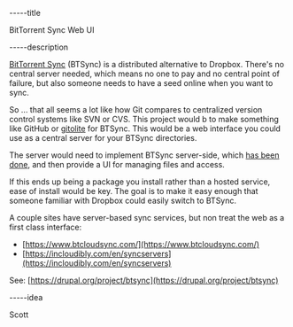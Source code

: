 -----title

BitTorrent Sync Web UI

-----description

[BitTorrent Sync](http://www.bittorrent.com/sync) (BTSync) is a distributed alternative to Dropbox. There's no central server needed, which means no one to pay and no central point of failure, but also someone needs to have a seed online when you want to sync.

So ... that all seems a lot like how Git compares to centralized version control systems like SVN or CVS. This project would b to make something like GitHub or <a href="http://gitolite.com/">gitolite</a> for BTSync. This would be a web interface you could use as a central server for your BTSync directories.

The server would need to implement BTSync server-side, which [has been done](http://blog.bittorrent.com/2013/09/17/sync-hacks-how-to-set-up-bittorrent-sync-on-ubuntu-server-13-04/), and then provide a UI for managing files and access.

If this ends up being a package you install rather than a hosted service, ease of install would be key. The goal is to make it easy enough that someone familiar with Dropbox could easily switch to BTSync.

A couple sites have server-based sync services, but non treat the web as a first class interface:

* [https://www.btcloudsync.com/](https://www.btcloudsync.com/)
* [https://incloudibly.com/en/syncservers](https://incloudibly.com/en/syncservers)

See: [https://drupal.org/project/btsync](https://drupal.org/project/btsync)

-----idea

Scott
